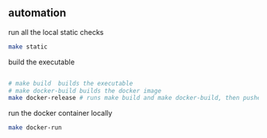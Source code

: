 

## automation

run all the local static checks
```bash
make static
```

build the executable
```bash

# make build  builds the executable
# make docker-build builds the docker image
make docker-release # runs make build and make docker-build, then pushes the docker image to ECR
```

run the docker container locally
```bash
make docker-run
```
